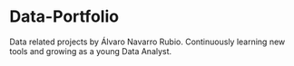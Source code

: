 # Data-Portfolio
Data related projects by Álvaro Navarro Rubio. Continuously learning new tools and growing as a young Data Analyst.
